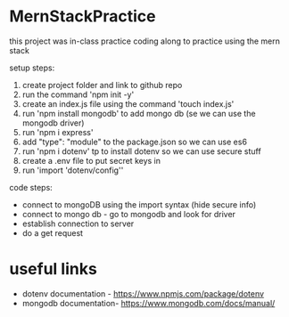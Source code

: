 # MernStackPractice

this project was in-class practice coding along to practice using the mern stack 

setup steps: 
1. create project folder and link to github repo
2. run the command 'npm init -y'
3. create an index.js file using the command 'touch index.js'
4. run 'npm install mongodb' to add mongo db (se we can use the mongodb driver)
5. run 'npm i express'
6. add "type": "module" to the package.json so we can use es6 
7. run 'npm i dotenv' tp to install dotenv so we can use secure stuff 
8. create a .env file to put secret keys in 
9. run 'import 'dotenv/config''

code steps: 
- connect to mongoDB using the import syntax (hide secure info)
- connect to mongo db - go to mongodb and look for driver 
- establish connection to server 
- do a get request

# useful links 

- dotenv documentation - https://www.npmjs.com/package/dotenv 
- mongodb documentation- https://www.mongodb.com/docs/manual/